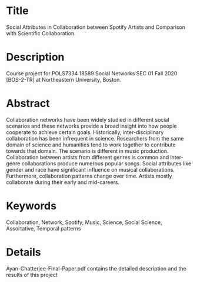 # Title
Social Attributes in Collaboration between Spotify Artists and Comparison with Scientific Collaboration.

# Description
Course project for POLS7334 18589 Social Networks SEC 01 Fall 2020 [BOS-2-TR] at Northeastern University, Boston. 

# Abstract
Collaboration networks have been widely studied in different social scenarios and these networks provide a broad insight into how people cooperate to achieve certain goals. Historically, inter-disciplinary collaboration has been infrequent in science. Researchers from the same domain of science and humanities tend to work together to contribute towards that domain. The scenario is different in music production. Collaboration between artists from different genres is common and inter-genre collaborations produce numerous popular songs. Social attributes like gender and race have significant influence on musical collaborations. Furthermore, collaboration patterns change over time. Artists mostly collaborate during their early and mid-careers.

# Keywords
Collaboration, Network, Spotify, Music, Science, Social Science, Assortative, Temporal patterns

# Details
Ayan-Chatterjee-Final-Paper.pdf contains the detailed description and the results of this project 
